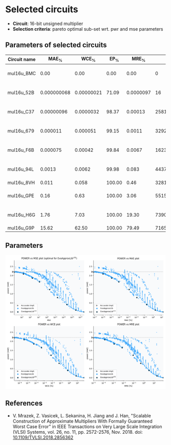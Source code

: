 
Selected circuits
===================
 - **Circuit**: 16-bit unsigned multiplier
 - **Selection criteria**: pareto optimal sub-set wrt. pwr and mse parameters

Parameters of selected circuits
----------------------------

| Circuit name | MAE<sub>%</sub> | WCE<sub>%</sub> | EP<sub>%</sub> | MRE<sub>%</sub> | MSE | Download |
| --- |  --- | --- | --- | --- | --- | --- | 
| mul16u_BMC | 0.00 | 0.00 | 0.00 | 0.00 | 0 |  [[Verilog](mul16u_BMC.v)] [[Verilog<sub>PDK45</sub>](mul16u_BMC_pdk45.v)] [[C](mul16u_BMC.c)] |
| mul16u_52B | 0.000000068 | 0.00000021 | 71.09 | 0.0000097 | 16 |  [[Verilog](mul16u_52B.v)] [[Verilog<sub>PDK45</sub>](mul16u_52B_pdk45.v)] [[C](mul16u_52B.c)] |
| mul16u_C37 | 0.00000096 | 0.0000032 | 98.37 | 0.00013 | 2581 |  [[Verilog](mul16u_C37.v)] [[Verilog<sub>PDK45</sub>](mul16u_C37_pdk45.v)] [[C](mul16u_C37.c)] |
| mul16u_679 | 0.000011 | 0.000051 | 99.15 | 0.0011 | 329216 |  [[Verilog](mul16u_679.v)] [[Verilog<sub>PDK45</sub>](mul16u_679_pdk45.v)] [[C](mul16u_679.c)] |
| mul16u_F6B | 0.000075 | 0.00042 | 99.84 | 0.0067 | 16238.254e3 |  [[Verilog](mul16u_F6B.v)] [[Verilog<sub>PDK45</sub>](mul16u_F6B_pdk45.v)] [[C](mul16u_F6B.c)] |
| mul16u_94L | 0.0013 | 0.0062 | 99.98 | 0.083 | 44379.574e5 |  [[Verilog](mul16u_94L.v)] [[Verilog<sub>PDK45</sub>](mul16u_94L_pdk45.v)] [[C](mul16u_94L.c)] |
| mul16u_8VH | 0.011 | 0.058 | 100.00 | 0.46 | 32818.049e7 |  [[Verilog](mul16u_8VH.v)]  [[C](mul16u_8VH.c)] |
| mul16u_GPE | 0.16 | 0.63 | 100.00 | 3.06 | 55158.891e9 |  [[Verilog](mul16u_GPE.v)] [[Verilog<sub>PDK45</sub>](mul16u_GPE_pdk45.v)] [[C](mul16u_GPE.c)] |
| mul16u_H6G | 1.76 | 7.03 | 100.00 | 19.30 | 73909.015e11 |  [[Verilog](mul16u_H6G.v)] [[Verilog<sub>PDK45</sub>](mul16u_H6G_pdk45.v)] [[C](mul16u_H6G.c)] |
| mul16u_G9P | 15.62 | 62.50 | 100.00 | 79.49 | 71651.74e13 |  [[Verilog](mul16u_G9P.v)]  [[C](mul16u_G9P.c)] |
    
Parameters
--------------
![Parameters figure](fig.png)

References
--------------
   - V. Mrazek, Z. Vasicek, L. Sekanina, H. Jiang and J. Han, "Scalable Construction of Approximate Multipliers With Formally Guaranteed Worst Case Error" in IEEE Transactions on Very Large Scale Integration (VLSI) Systems, vol. 26, no. 11, pp. 2572-2576, Nov. 2018. doi: [10.1109/TVLSI.2018.2856362](https://dx.doi.org/10.1109/TVLSI.2018.2856362)

             